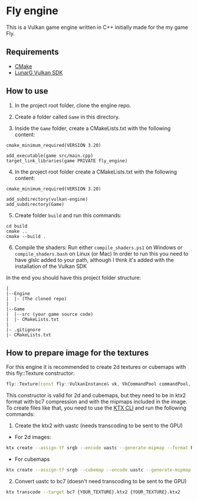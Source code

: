 # Fly engine

This is a Vulkan game engine written in C++ initially made for the my game Fly.

## Requirements
- [CMake](https://cmake.org/) 
- [LunarG Vulkan SDK](https://vulkan.lunarg.com/) 

## How to use

1. In the project root folder, clone the engine repo.

2. Create a folder called `Game` in this directory.

3. Inside the `Game` folder, create a CMakeLists.txt with the following content: 
```
cmake_minimum_required(VERSION 3.20)

add_executable(game src/main.cpp)
target_link_libraries(game PRIVATE fly_engine)
```

4. In the project root folder create a CMakeLists.txt with the following content:
```
cmake_minimum_required(VERSION 3.20)

add_subdirectory(vulkan-engine)
add_subdirectory(Game)
```

5. Create folder `build` and run this commands:
```
cd build
cmake ..
cmake --build .
```

6. Compile the shaders:
Run either `compile_shaders.ps1` on Windows or `compile_shaders.bash` on Linux (or Mac)
In order to run this you need to have glslc added to your path, although I think it's added with the installation of the Vulkan SDK

In the end you should have this project folder structure:
```
|
|--Engine
|  |- (The cloned repo)
|
|--Game
|  |--src (your game source code)
|  |- CMakeLists.txt
|
|- .gitignore
|- CMakeLists.txt
```


## How to prepare image for the textures


For this engine it is recommended to create 2d textures or cubemaps with this fly::Texture constructor:
``` cpp
fly::Texture(const fly::VulkanInstance& vk, VkCommandPool commandPool, std::filesystem::path ktxPath);
```

This constructor is valid for 2d and cubemaps, but they need to be in ktx2 format with bc7 compression and with the mipmaps included in the image.
To create files like that, you need to use the [KTX CLI](https://github.com/KhronosGroup/KTX-Software/releases) and run the following commands:

1. Create the ktx2 with uastc (needs transcoding to be sent to the GPU)
- For 2d images:
``` bash
ktx create --assign-tf srgb --encode uastc --generate-mipmap --format R8G8B8A8_SRGB {YOUR_IMAGE}.png {YOUR_TEXTURE}.ktx2 
```
- For cubemaps
``` bash
ktx create --assign-tf srgb --cubemap --encode uastc --generate-mipmap --format R8G8B8A8_SRGB px.png nx.png py.png ny.png pz.png nz.png {YOUR_TEXTURE}.ktx2
``` 

2. Convert uastc to bc7 (doesn't need transcoding to be sent to the GPU)
``` bash
ktx transcode --target bc7 {YOUR_TEXTURE}.ktx2 {YOUR_TEXTURE}.ktx2
```
